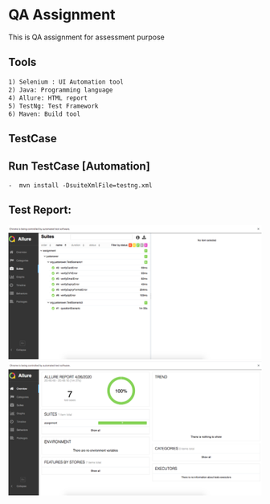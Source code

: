 # QA Assignment

This is QA assignment for assessment purpose

## Tools

```
1) Selenium : UI Automation tool
2) Java: Programming language
4) Allure: HTML report
5) TestNg: Test Framework
6) Maven: Build tool

```

## TestCase



## Run TestCase [Automation]
```
-  mvn install -DsuiteXmlFile=testng.xml

```


## Test Report:
![Summary](report.png)
![Summary](reportTrend.png)
